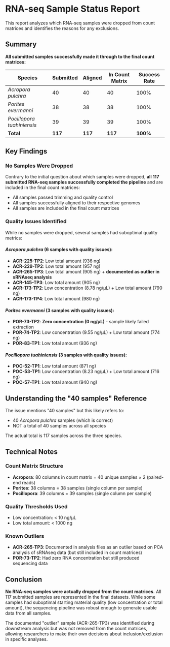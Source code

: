# RNA-seq Sample Status Report

This report analyzes which RNA-seq samples were dropped from count matrices and identifies the reasons for any exclusions.

## Summary

**All submitted samples successfully made it through to the final count matrices:**

| Species | Submitted | Aligned | In Count Matrix | Success Rate |
|---------|-----------|---------|-----------------|--------------|
| *Acropora pulchra* | 40 | 40 | 40 | 100% |
| *Porites evermanni* | 38 | 38 | 38 | 100% |
| *Pocillopora tuahiniensis* | 39 | 39 | 39 | 100% |
| **Total** | **117** | **117** | **117** | **100%** |

## Key Findings

### No Samples Were Dropped

Contrary to the initial question about which samples were dropped, **all 117 submitted RNA-seq samples successfully completed the pipeline** and are included in the final count matrices:

- All samples passed trimming and quality control
- All samples successfully aligned to their respective genomes  
- All samples are included in the final count matrices

### Quality Issues Identified

While no samples were dropped, several samples had suboptimal quality metrics:

#### *Acropora pulchra* (6 samples with quality issues):
- **ACR-225-TP2**: Low total amount (936 ng)
- **ACR-229-TP2**: Low total amount (957 ng)
- **ACR-265-TP3**: Low total amount (905 ng) + **documented as outlier in sRNAseq analysis**
- **ACR-145-TP3**: Low total amount (905 ng)
- **ACR-173-TP2**: Low concentration (8.78 ng/μL) + Low total amount (790 ng)
- **ACR-173-TP4**: Low total amount (980 ng)

#### *Porites evermanni* (3 samples with quality issues):
- **POR-73-TP2**: **Zero concentration (0 ng/μL)** - sample likely failed extraction
- **POR-74-TP2**: Low concentration (9.55 ng/μL) + Low total amount (774 ng)
- **POR-83-TP1**: Low total amount (936 ng)

#### *Pocillopora tuahiniensis* (3 samples with quality issues):
- **POC-52-TP1**: Low total amount (871 ng)
- **POC-53-TP1**: Low concentration (8.23 ng/μL) + Low total amount (716 ng)
- **POC-57-TP1**: Low total amount (940 ng)

## Understanding the "40 samples" Reference

The issue mentions "40 samples" but this likely refers to:
- 40 *Acropora pulchra* samples (which is correct)
- NOT a total of 40 samples across all species

The actual total is 117 samples across the three species.

## Technical Notes

### Count Matrix Structure
- **Acropora**: 80 columns in count matrix = 40 unique samples × 2 (paired-end reads)
- **Porites**: 38 columns = 38 samples (single column per sample)
- **Pocillopora**: 39 columns = 39 samples (single column per sample)

### Quality Thresholds Used
- Low concentration: < 10 ng/μL
- Low total amount: < 1000 ng

### Known Outliers
- **ACR-265-TP3**: Documented in analysis files as an outlier based on PCA analysis of sRNAseq data (but still included in count matrices)
- **POR-73-TP2**: Had zero RNA concentration but still produced sequencing data

## Conclusion

**No RNA-seq samples were actually dropped from the count matrices.** All 117 submitted samples are represented in the final datasets. While some samples had suboptimal starting material quality (low concentration or total amount), the sequencing pipeline was robust enough to generate usable data from all samples.

The documented "outlier" sample (ACR-265-TP3) was identified during downstream analysis but was not removed from the count matrices, allowing researchers to make their own decisions about inclusion/exclusion in specific analyses.